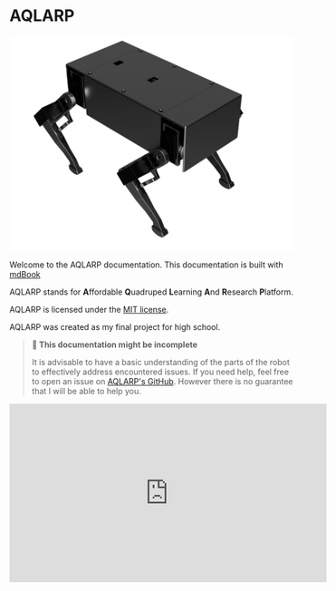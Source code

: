 # AQLARP
![](img/AQLARP-render-transparent.png)

Welcome to the AQLARP documentation. This documentation is built with [mdBook](https://github.com/rust-lang/mdBook)

AQLARP stands for **A**ffordable **Q**uadruped **L**earning **A**nd **R**esearch **P**latform.

AQLARP is licensed under the [MIT license](https://github.com/DeDiamondPro/AQLARP/blob/master/LICENSE).

AQLARP was created as my final project for high school.

> **🚨 This documentation might be incomplete**
>
> It is advisable to have a basic understanding of the parts of the robot to effectively address encountered issues. If you need help, feel free to open an issue on [AQLARP's GitHub](https://github.com/DeDiamondPro/AQLARP). However there is no guarantee that I will be able to help you.

<iframe width="560" height="315" src="https://www.youtube-nocookie.com/embed/xvpN8pladkQ?si=OSj0AorqTDjWEt1B" title="YouTube video player" frameborder="0" allow="accelerometer; autoplay; clipboard-write; encrypted-media; gyroscope; picture-in-picture; web-share" allowfullscreen></iframe>